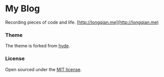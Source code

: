 # My Blog

Recording pieces of code and life. [http://longqian.me](http://longqian.me)

### Theme

The theme is forked from [hyde](https://github.com/poole/hyde).

### License

Open sourced under the [MIT license](LICENSE.md).
